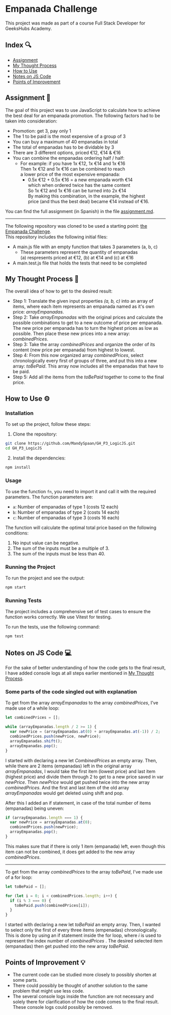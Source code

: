 # Empanada Challenge

This project was made as part of a course Full Stack Developer for GeeksHubs Academy.

## Index 🔍

- [Assignment](#assignment-)
- [My Thought Process](#my-thought-process-)
- [How to Use](#how-to-use-️)
- [Notes on JS Code](#notes-on-js-code-)
- [Points of Improvement](#points-of-improvement-)

## Assignment 📝

The goal of this project was to use JavaScript to calculate how to achieve the best deal for an empanada promotion. The following factors had to be taken into consideration:

- Promotion: get 3, pay only 1
- The 1 to be paid is the most expensive of a group of 3
- You can buy a maximum of 40 empanadas in total
- The total of empanadas has to be dividable by 3
- There are 3 different options, priced €12, €14 & €16
- You can combine the empanadas ordering half / half:
  - For example: if you have 1x €12, 1x €14 and 1x €16 <br>
    Then 1x €12 and 1x €16 can be combined to reach<br>
    a lower price of the most expensive empanada:<br>
    - 0.5x €12 + 0.5x €16 = a new empanada worth €14<br>
      which when ordered twice has the same content<br>
      So 1x €12 and 1x €16 can be turned into 2x €14<br>
      By making this combination, in the example, the highest <br>
      price (and thus the best deal) became €14 instead of €16.

You can find the full assignment (in Spanish) in the file [assignment.md](assignment.md).

---

The following repository was cloned to be used a starting point: [the Empanada Challenge](https://github.com/GeeksHubsAcademy/javascript-empanadas-challenge).<br>
This repository includes the following initial files:

- A main.js file with an empty function that takes 3 parameters (a, b, c)
  - These parameters represent the quantity of empanadas <br>
    (a) respresents priced at €12, (b) at €14 and (c) at €16
- A main.test.js file that holds the tests that need to be completed

## My Thought Process 💭

The overall idea of how to get to the desired result:

- Step 1: Translate the given input properties <i>(a, b, c)</i> into an array of items, where each item represents an empanada named as it's own price: <i>arrayEmpanadas</i>.
- Step 2: Take <i>arrayEmpanadas</i> with the original prices and calculate the possible combinations to get to a new outcome of price per empanada. The new price per empanada has to turn the highest prices as low as possible. Then place these new prices into a new array: <i>combinedPrices</i>.
- Step 3: Take the array <i>combinedPrices</i> and organize the order of its content (new price per empanada) from highest to lowest.
- Step 4: From this now organized array <i>combinedPrices</i>, select chronologically every first of groups of three, and put this into a new array: <i>toBePaid</i>. This array now includes all the empanadas that have to be paid.
- Step 5: Add all the items from the <i>toBePaid</i> together to come to the final price.

## How to Use ⚙️

### Installation

To set up the project, follow these steps:

1. Clone the repository:

```sh
git clone https://github.com/MandySpaan/GH_P3_LogicJS.git
cd GH_P3_LogicJS
```

2. Install the dependencies:

```sh
npm install
```

### Usage

To use the function `fn`, you need to import it and call it with the required parameters. The function parameters are:

- `a`: Number of empanadas of type 1 (costs 12 each)
- `b`: Number of empanadas of type 2 (costs 14 each)
- `c`: Number of empanadas of type 3 (costs 16 each)

The function will calculate the optimal total price based on the following conditions:

1. No input value can be negative.
2. The sum of the inputs must be a multiple of 3.
3. The sum of the inputs must be less than 40.

### Running the Project

To run the project and see the output:

```sh
npm start
```

### Running Tests

The project includes a comprehensive set of test cases to ensure the function works correctly. We use Vitest for testing.

To run the tests, use the following command:

```sh
npm test
```

## Notes on JS Code 💻

For the sake of better understanding of how the code gets to the final result, I have added console logs at all steps earlier mentioned in [My Thought Process](#my-thought-process-).

### Some parts of the code singled out with explanation

To get from the array <i>arrayEmpanadas</i> to the array <i>combinedPrices</i>, I've made use of a while loop:

```javascript
let combinedPrices = [];

while (arrayEmpanadas.length / 2 >= 1) {
  var newPrice = (arrayEmpanadas.at(0) + arrayEmpanadas.at(-1)) / 2;
  combinedPrices.push(newPrice, newPrice);
  arrayEmpanadas.shift();
  arrayEmpanadas.pop();
}
```

I started with declaring a new let <i>CombinedPrices</i> an empty array.
Then, while there are 2 items (empanadas) left in the original array <i>arrayEmpanadas</i>, I would take the first item (lowest price) and last item (highest price) and divide them through 2 to get to a new price saved in var <i>newPrice</i>. Then <i>newPrice</i> would get pushed twice into the new array <i>combinedPrices</i>. And the first and last item of the old array <i>arrayEmpanadas</i> would get deleted using shift and pop.

After this I added an if statement, in case of the total number of items (empanadas) being uneven:

```javascript
if (arrayEmpanadas.length === 1) {
  var newPrice = arrayEmpanadas.at(0);
  combinedPrices.push(newPrice);
  arrayEmpanadas.pop();
}
```

This makes sure that if there is only 1 item (empanada) left, even though this item can not be combined, it does get added to the new array <i>combinedPrices</i>.

---

To get from the array <i>combinedPrices</i> to the array <i>toBePaid</i>, I've made use of a for loop:

```javascript
let toBePaid = [];

for (let i = 0; i < combinedPrices.length; i++) {
  if (i % 3 === 0) {
    toBePaid.push(combinedPrices[i]);
  }
}
```

I started with declaring a new let <i>toBePaid</i> an empty array. Then, I wanted to select only the first of every three items (empenadas) chronologically. This is done by using an if statement inside the for loop, where <i>i</i> is used to represent the index number of <i>combinedPrices</i> . The desired selected item (empanadas) then get pushed into the new array <i>toBePaid</i>.

## Points of Improvement 💡

- The current code can be studied more closely to possibly shorten at some parts.
- There could possibly be thought of another solution to the same problem that might use less code.
- The several console logs inside the function are not necessary and solely there for clarification of how the code comes to the final result. These console logs could possibly be removed.
